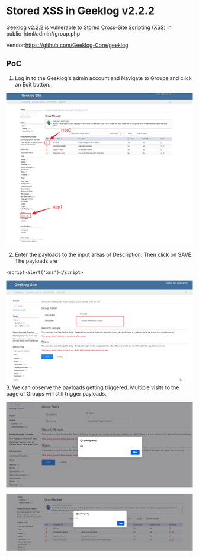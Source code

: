 # Stored XSS in Geeklog v2.2.2
Geeklog v2.2.2 is vulnerable to Stored Cross-Site Scripting (XSS) in public_html/admin//group.php

Vendor:https://github.com/Geeklog-Core/geeklog

## PoC
1. Log in to the Geeklog's admin account and Navigate to Groups and click an Edit button.

![Geeklog_groups](https://github.com/CrownZTX/vulnerabilities/blob/main/geeklog/images/groups.png)

2. Enter the payloads to the input areas of Description. Then click on SAVE. The payloads are
~~~
<script>alert('xss')</script>
~~~

![groups_inject](https://github.com/CrownZTX/vulnerabilities/blob/main/geeklog/images/groups_inject.png)
3. We can observe the payloads getting triggered. Multiple visits to the page of Groups will still trigger payloads.

![groups_reflect](https://github.com/CrownZTX/vulnerabilities/blob/main/geeklog/images/groups_reflect.png)

![groups_reflect1](https://github.com/CrownZTX/vulnerabilities/blob/main/geeklog/images/groups_reflect1.png)
